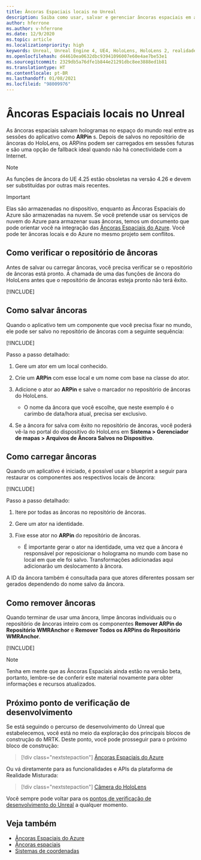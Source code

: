 ```yaml
---
title: Âncoras Espaciais locais no Unreal
description: Saiba como usar, salvar e gerenciar âncoras espaciais em aplicativos de realidade misturada do Unreal.
author: hferrone
ms.author: v-hferrone
ms.date: 12/9/2020
ms.topic: article
ms.localizationpriority: high
keywords: Unreal, Unreal Engine 4, UE4, HoloLens, HoloLens 2, realidade misturada, desenvolvimento, recursos, documentação, guias, hologramas, âncoras espaciais, headset de realidade misturada, headset do windows mixed reality, headset de realidade virtual
ms.openlocfilehash: d44610ea0632dbc93941096007e60e4ae7be53e1
ms.sourcegitcommit: 2329db5a76dfe1b844e21291dbc8ee3888ed1b81
ms.translationtype: HT
ms.contentlocale: pt-BR
ms.lasthandoff: 01/08/2021
ms.locfileid: "98009976"
---
```

# <a name="local-spatial-anchors-in-unreal"></a>Âncoras Espaciais locais no Unreal

As âncoras espaciais salvam hologramas no espaço do mundo real entre as sessões do aplicativo como **ARPin** s. Depois de salvos no repositório de âncoras do HoloLens, os ARPins podem ser carregados em sessões futuras e são uma opção de fallback ideal quando não há conectividade com a Internet.

> [!NOTE]
> As funções de âncora do UE 4.25 estão obsoletas na versão 4.26 e devem ser substituídas por outras mais recentes. 

> [!IMPORTANT]
> Elas são armazenadas no dispositivo, enquanto as Âncoras Espaciais do Azure são armazenadas na nuvem. Se você pretende usar os serviços de nuvem do Azure para armazenar suas âncoras, temos um documento que pode orientar você na integração das [Âncoras Espaciais do Azure](unreal-azure-spatial-anchors.md). Você pode ter âncoras locais e do Azure no mesmo projeto sem conflitos.

## <a name="checking-the-anchor-store"></a>Como verificar o repositório de âncoras

Antes de salvar ou carregar âncoras, você precisa verificar se o repositório de âncoras está pronto.  A chamada de uma das funções de âncora do HoloLens antes que o repositório de âncoras esteja pronto não terá êxito.  

[!INCLUDE[](includes/tabs-sa-1.md)]

## <a name="saving-anchors"></a>Como salvar âncoras

Quando o aplicativo tem um componente que você precisa fixar no mundo, ele pode ser salvo no repositório de âncoras com a seguinte sequência: 

[!INCLUDE[](includes/tabs-sa-2.md)]

Passo a passo detalhado:
1. Gere um ator em um local conhecido.
2. Crie um **ARPin** com esse local e um nome com base na classe do ator. 
3. Adicione o ator ao **ARPin** e salve o marcador no repositório de âncoras do HoloLens.  
    * O nome da âncora que você escolhe, que neste exemplo é o carimbo de data/hora atual, precisa ser exclusivo. 

4. Se a âncora for salva com êxito no repositório de âncoras, você poderá vê-la no portal do dispositivo do HoloLens em **Sistema > Gerenciador de mapas > Arquivos de Âncora Salvos no Dispositivo**. 

## <a name="loading-anchors"></a>Como carregar âncoras

Quando um aplicativo é iniciado, é possível usar o blueprint a seguir para restaurar os componentes aos respectivos locais de âncora:

[!INCLUDE[](includes/tabs-sa-3.md)]

Passo a passo detalhado:
1. Itere por todas as âncoras no repositório de âncoras. 
2. Gere um ator na identidade.
3. Fixe esse ator no **ARPin** do repositório de âncoras.  

    * É importante gerar o ator na identidade, uma vez que a âncora é responsável por reposicionar o holograma no mundo com base no local em que ele foi salvo. Transformações adicionadas aqui adicionarão um deslocamento à âncora. 

A ID da âncora também é consultada para que atores diferentes possam ser gerados dependendo do nome salvo da âncora. 

## <a name="removing-anchors"></a>Como remover âncoras 

Quando terminar de usar uma âncora, limpe âncoras individuais ou o repositório de âncoras inteiro com os componentes **Remover ARPin do Repositório WMRAnchor** e **Remover Todos os ARPins do Repositório WMRAnchor**.

[!INCLUDE[](includes/tabs-sa-4.md)]

> [!NOTE]
> Tenha em mente que as Âncoras Espaciais ainda estão na versão beta, portanto, lembre-se de conferir este material novamente para obter informações e recursos atualizados.

## <a name="next-development-checkpoint"></a>Próximo ponto de verificação de desenvolvimento

Se está seguindo o percurso de desenvolvimento do Unreal que estabelecemos, você está no meio da exploração dos principais blocos de construção do MRTK. Deste ponto, você pode prosseguir para o próximo bloco de construção: 

> [!div class="nextstepaction"]
> [Âncoras Espaciais do Azure](unreal-azure-spatial-anchors.md)

Ou vá diretamente para as funcionalidades e APIs da plataforma de Realidade Misturada:

> [!div class="nextstepaction"]
> [Câmera do HoloLens](unreal-hololens-camera.md)

Você sempre pode voltar para os [pontos de verificação de desenvolvimento do Unreal](unreal-development-overview.md#2-core-building-blocks) a qualquer momento.

## <a name="see-also"></a>Veja também

* [Âncoras Espaciais do Azure](unreal-azure-spatial-anchors.md)
* [Âncoras espaciais](../../design/spatial-anchors.md)
* [Sistemas de coordenadas](../../design/coordinate-systems.md)
